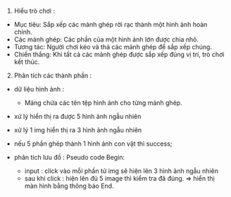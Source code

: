 1. Hiểu trò chơi :

- Mục tiêu: Sắp xếp các mảnh ghép rời rạc thành một hình ảnh hoàn chỉnh.
- Các mảnh ghép: Các phần của một hình ảnh lớn được chia nhỏ.
- Tương tác: Người chơi kéo và thả các mảnh ghép để sắp xếp chúng.
- Chiến thắng: Khi tất cả các mảnh ghép được sắp xếp đúng vị trí, trò chơi kết thúc.

2. Phân tích các thành phần :
- dữ liệu hình ảnh :
  + Mảng chứa các tên tệp hình ảnh cho từng mảnh ghép.
- xử lý hiển thị ra được 5 hình ảnh ngẫu nhiên
- xử lý 1 img hiển thị ra 3 hình ảnh ngẫu nhiên
- nếu 5 phần ghép thành 1 hình ảnh con vật thì success;

- phân tích lưu đồ : Pseudo code
  Begin: 
  - input : click vào mỗi phần tử img sẽ hiện lên 3 hình ảnh ngẫu nhiên
  - sau khi click : hiện lên đủ 5 image thì kiểm tra đã đúng.
   => hiển thị màn hình bằng thông báo
  End.
